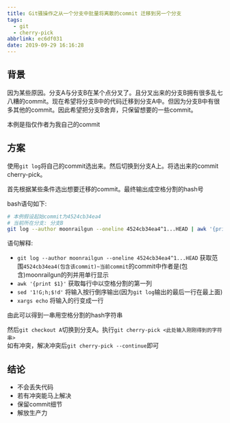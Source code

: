 ```yaml
---
title: Git骚操作之从一个分支中批量将离散的commit 迁移到另一个分支
tags:
  - git
  - cherry-pick
abbrlink: ec6df031
date: 2019-09-29 16:16:28
---
```


## 背景

因为某些原因。分支A与分支B在某个点分叉了。且分叉出来的分支B拥有很多乱七八糟的commit。现在希望将分支B中的代码迁移到分支A中。但因为分支B中有很多其他的commit。因此希望把分支B舍弃，只保留想要的一些commit。

本例是指仅作者为我自己的commit

## 方案

使用`git log`将自己的commit选出来。然后切换到分支A上。将选出来的commit cherry-pick。

首先根据某些条件选出想要迁移的commit。最终输出成空格分割的hash号

bash语句如下:
```bash
# 本例假设起始commit为4524cb34ea4
# 当前所在分支: 分支B
git log --author moonrailgun --oneline 4524cb34ea4^1...HEAD | awk '{print $1}' | sed '1!G;h;$!d' | xargs echo
```

语句解释:
- `git log --author moonrailgun --oneline 4524cb34ea4^1...HEAD` 获取范围`4524cb34ea4(包含该commit)~当前commit`的commit中作者是(包含)moonrailgun的列并用单行显示
- `awk '{print $1}'` 获取每行中以空格分割的第一列
- `sed '1!G;h;$!d'` 将输入按行倒序输出(因为`git log`输出的最后一行在最上面)
- `xargs echo` 将输入的行变成一行

由此可以得到一串用空格分割的hash字符串


然后`git checkout A`切换到分支A。执行`git cherry-pick <此处输入刚刚得到的字符串>`  
如有冲突，解决冲突后`git cherry-pick --continue`即可

## 结论

- 不会丢失代码
- 若有冲突能马上解决
- 保留commit细节
- 解放生产力
